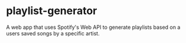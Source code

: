 # playlist-generator
 A web app that uses Spotify's Web API to generate playlists based on a users saved songs by a specific artist.
